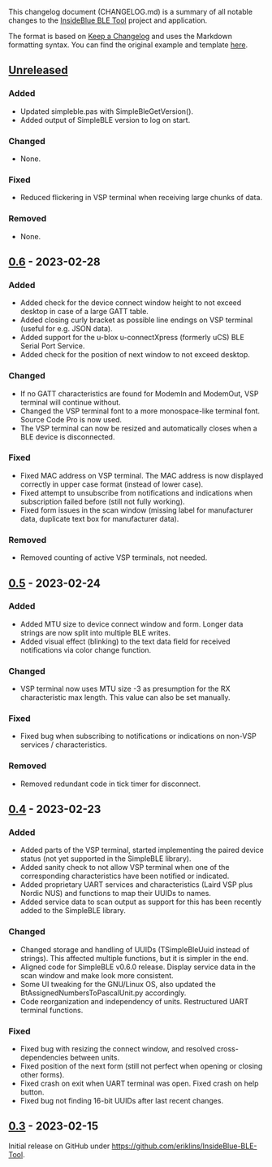 This changelog document (CHANGELOG.md) is a summary of all notable changes to the [InsideBlue BLE Tool](https://github.com/eriklins/InsideBlue-BLE-Tool) project and application. 

The format is based on [Keep a Changelog](https://keepachangelog.com/en/1.0.0/) and uses the Markdown formatting syntax. You can find the original example and template [here](https://github.com/olivierlacan/keep-a-changelog/blob/main/CHANGELOG.md).



## [Unreleased]

### Added

- Updated simpleble.pas with SimpleBleGetVersion().
- Added output of SimpleBLE version to log on start.

### Changed

- None.

### Fixed

- Reduced flickering in VSP terminal when receiving large chunks of data.

### Removed

- None.


## [0.6] - 2023-02-28

### Added

- Added check for the device connect window height to not exceed desktop in case of a large GATT table.
- Added closing curly bracket as possible line endings on VSP terminal (useful for e.g. JSON data).
- Added support for the u-blox u-connectXpress (formerly uCS) BLE Serial Port Service.
- Added check for the position of next window to not exceed desktop.

### Changed

- If no GATT characteristics are found for ModemIn and ModemOut, VSP terminal will continue without.
- Changed the VSP terminal font to a more monospace-like terminal font. Source Code Pro is now used.
- The VSP terminal can now be resized and automatically closes when a BLE device is disconnected.

### Fixed

- Fixed MAC address on VSP terminal. The MAC address is now displayed correctly in upper case format (instead of lower case).
- Fixed attempt to unsubscribe from notifications and indications when subscription failed before (still not fully working).
- Fixed form issues in the scan window (missing label for manufacturer data, duplicate text box for manufacturer data).

### Removed

- Removed counting of active VSP terminals, not needed.


## [0.5] - 2023-02-24

### Added

- Added MTU size to device connect window and form. Longer data strings are now split into multiple BLE writes.
- Added visual effect (blinking) to the text data field for received notifications via color change function.

### Changed

- VSP terminal now uses MTU size -3 as presumption for the RX characteristic max length. This value can also be set manually.

### Fixed
- Fixed bug when subscribing to notifications or indications on non-VSP services / characteristics.

### Removed

- Removed redundant code in tick timer for disconnect.


## [0.4] - 2023-02-23

### Added

- Added parts of the VSP terminal, started implementing the paired device status (not yet supported in the SimpleBLE library).
- Added sanity check to not allow VSP terminal when one of the corresponding characteristics have been notified or indicated.
- Added proprietary UART services and characteristics (Laird VSP plus Nordic NUS) and functions to map their UUIDs to names.
- Added service data to scan output as support for this has been recently added to the SimpleBLE library.

### Changed

- Changed storage and handling of UUIDs (TSimpleBleUuid instead of strings). This affected multiple functions, but it is simpler in the end.
- Aligned code for SimpleBLE v0.6.0 release. Display service data in the scan window and make look more consistent.
- Some UI tweaking for the GNU/Linux OS, also updated the BtAssignedNumbersToPascalUnit.py accordingly.
- Code reorganization and independency of units. Restructured UART terminal functions.

### Fixed
- Fixed bug with resizing the connect window, and resolved cross-dependencies between units.
- Fixed position of the next form (still not perfect when opening or closing other forms).
- Fixed crash on exit when UART terminal was open. Fixed crash on help button.
- Fixed bug not finding 16-bit UUIDs after last recent changes.


## [0.3] - 2023-02-15

Initial release on GitHub under https://github.com/eriklins/InsideBlue-BLE-Tool.



[Unreleased]: https://github.com/eriklins/InsideBlue-BLE-Tool/compare/v0.6...HEAD
[0.6]: https://github.com/eriklins/InsideBlue-BLE-Tool/compare/v0.5...v0.6
[0.5]: https://github.com/eriklins/InsideBlue-BLE-Tool/compare/v0.4...v0.5
[0.4]: https://github.com/eriklins/InsideBlue-BLE-Tool/compare/v0.3...v0.4
[0.3]: https://github.com/eriklins/InsideBlue-BLE-Tool/releases/tag/v0.3
